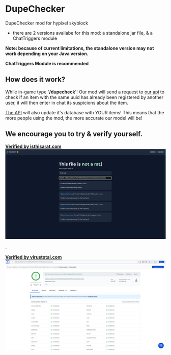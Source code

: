 # DupeChecker
DupeChecker mod for hypixel skyblock

- there are 2 versions availabe for this mod: a standalone jar file, & a ChatTriggers module

**Note: because of current limitations, the standalone version may not work depending on your Java version.**

**ChatTriggers Module is recommended**

## How does it work?
While in-game type '**/dupecheck**'! Our mod will send a request to [our api](https://dupechecker.pythonanywhere.com/) to check if an item with the same uuid has already been registered by another user, it will then enter in chat its suspicions about the item.

[The API](https://dupechecker.pythonanywhere.com/) will also update it's database with YOUR items! This means that the more people using the mod, the more accurate our model will be!


## We encourage you to try & verify yourself.

**[Verified by isthisarat.com](isthisarat.com)**
![Verified by isthisarat.com](isthisarat.png)

.

**[Verified by virustotal.com](virustotal.com)**
![Verified by virustotal.com](virustotal.png)


